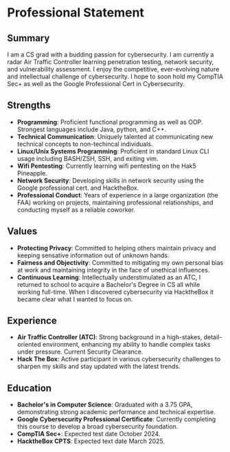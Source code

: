 # Professional Statement

## Summary

I am a CS grad with a budding passion for cybersecurity. I am currently a radar Air Traffic Controller learning penetration testing, network security, and vulnerability assessment. I enjoy the competitive, ever-evolving nature and intellectual challenge of cybersecurity. I hope to soon hold my CompTIA Sec+ as well as the Google Professional Cert in Cybersecurity. 

## Strengths

- **Programming**: Proficient functional programming as well as OOP. Strongest languages include Java, python, and C++.
- **Technical Communication**: Uniquely talented at communicating new technical concepts to non-techincal individuals. 
- **Linux/Unix Systems Programming**: Proficient in standard Linux CLI usage including BASH/ZSH, SSH, and exiting vim.
- **Wifi Pentesting**: Currently learning wifi pentesting on the Hak5 Pineapple.
- **Network Security**: Developing skills in network security using the Google professional cert. and HacktheBox.
- **Professional Conduct**: Years of experience in a large organization (the FAA) working on projects, maintaining professional relationships, and conducting myself as a reliable coworker. 

## Values

- **Protecting Privacy**: Committed to helping others maintain privacy and keeping sensative information out of unknown hands. 
- **Fairness and Objectivity**: Committed to mitigating my own personal bias at work and maintaining integrity in the face of unethical influences. 
- **Continuous Learning**: Intellectually understimulated as an ATC, I returned to school to acquire a Bachelor's Degree in CS all while working full-time. When I discovered cybersecurity via HacktheBox it became clear what I wanted to focus on. 

## Experience

- **Air Traffic Controller (ATC)**: Strong background in a high-stakes, detail-oriented environment, enhancing my ability to handle complex tasks under pressure. Current Security Clearance. 
- **Hack The Box**: Active participant in various cybersecurity challenges to sharpen my skills and stay updated with the latest trends.

## Education

- **Bachelor's in Computer Science**: Graduated with a 3.75 GPA, demonstrating strong academic performance and technical expertise.
- **Google Cybersecurity Professional Certificate**: Currently completing this course to develop a broad cybersecurity foundation.
- **CompTIA Sec+**: Expected test date October 2024.
- **HacktheBox CPTS**: Expected text date March 2025. 
